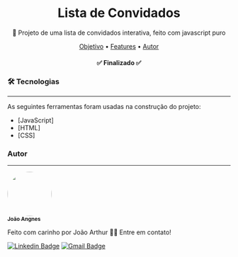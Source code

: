 <h1 align="center">Lista de Convidados</h1>

<p align="center"> 📃 Projeto de uma lista de convidados interativa, feito com javascript puro </p>

<p align="center">
 <a href="#objetivo">Objetivo</a> •
 <a href="#features">Features</a> • 
 <a href="#autor">Autor</a>
</p>

<h4 align="center"> 
	✅ Finalizado ✅
</h4>

### 🛠 Tecnologias
---

As seguintes ferramentas foram usadas na construção do projeto:

- [JavaScript]
- [HTML]
- [CSS]


### Autor
---

<a href="https://github.com/joaoangnes">
 <img style="border-radius: 50%;" src="" width="100px;" alt=""/>
 <br />
 <sub><b width='20px'>João Angnes</b></sub></a> <a href="https://github.com/joaoangnes"></a>


Feito com carinho por João Arthur 👋🏽 Entre em contato!

[![Linkedin Badge](https://img.shields.io/badge/-JoãoAngnes-blue?style=flat-square&logo=Linkedin&logoColor=white&link=https://www.linkedin.com/in/joão-arthur-zambirão-angnes-7675a0208/)](https://www.linkedin.com/in/joão-arthur-zambirão-angnes-7675a0208/) 
[![Gmail Badge](https://img.shields.io/badge/-joao.angnes@gmail.com-c14438?style=flat-square&logo=Gmail&logoColor=white&link=joao.angnes@gmail.com)](joao.angnes@gmail.com)
